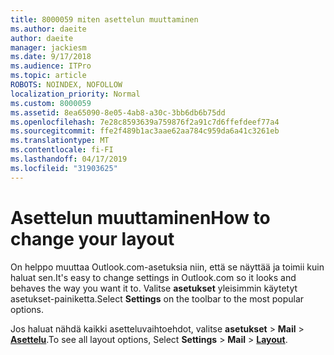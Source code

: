 ```yaml
---
title: 8000059 miten asettelun muuttaminen
ms.author: daeite
author: daeite
manager: jackiesm
ms.date: 9/17/2018
ms.audience: ITPro
ms.topic: article
ROBOTS: NOINDEX, NOFOLLOW
localization_priority: Normal
ms.custom: 8000059
ms.assetid: 8ea65090-8e05-4ab8-a30c-3bb6db6b75dd
ms.openlocfilehash: 7e28c8593639a759876f2a91c7d6ffefdeef77a4
ms.sourcegitcommit: ffe2f489b1ac3aae62aa784c959da6a41c3261eb
ms.translationtype: MT
ms.contentlocale: fi-FI
ms.lasthandoff: 04/17/2019
ms.locfileid: "31903625"
---
```

# <a name="how-to-change-your-layout"></a><span data-ttu-id="87866-102">Asettelun muuttaminen</span><span class="sxs-lookup"><span data-stu-id="87866-102">How to change your layout</span></span>

<span data-ttu-id="87866-103">On helppo muuttaa Outlook.com-asetuksia niin, että se näyttää ja toimii kuin haluat sen.</span><span class="sxs-lookup"><span data-stu-id="87866-103">It's easy to change settings in Outlook.com so it looks and behaves the way you want it to.</span></span> <span data-ttu-id="87866-104">Valitse **asetukset** yleisimmin käytetyt asetukset-painiketta.</span><span class="sxs-lookup"><span data-stu-id="87866-104">Select **Settings** on the toolbar to the most popular options.</span></span> 

<span data-ttu-id="87866-105">Jos haluat nähdä kaikki asetteluvaihtoehdot, valitse **asetukset** > **Mail** > [**Asettelu**](https://outlook.live.com/mail/options/mail/layout).</span><span class="sxs-lookup"><span data-stu-id="87866-105">To see all layout options, Select **Settings** > **Mail** > [**Layout**](https://outlook.live.com/mail/options/mail/layout).</span></span> 
  

